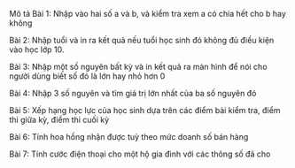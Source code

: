 Mô tả
Bài 1: Nhập vào hai số a và b, và kiểm tra xem a có chia hết cho b hay không

Bài 2: Nhập tuổi và in ra kết quả nếu tuổi học sinh đó không đủ điều kiện vào học lớp 10.

Bài 3: Nhập một số nguyên bất kỳ và in kết quả ra màn hình để nói cho người dùng biết số đó là lớn hay nhỏ hơn 0

Bài 4: Nhập 3 số nguyên và tìm giá trị lớn nhất của ba số nguyên đó

Bài 5: Xếp hạng học lực của học sinh dựa trên các điểm bài kiểm tra, điểm thi giữa kỳ, điểm thi cuối kỳ

Bài 6: Tính hoa hồng nhận được tuỳ theo mức doanh số bán hàng

Bài 7: Tính cước điện thoại cho một hộ gia đình với các thông số đã cho